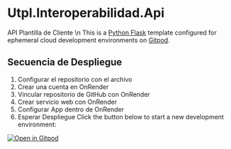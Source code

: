 # Utpl.Interoperabilidad.Api
API Plantilla de Cliente \n
This is a [Python Flask](https://flask.palletsprojects.com/en/2.0.x) template configured for ephemeral cloud development environments on [Gitpod](https://www.gitpod.io/).

## Secuencia de Despliegue 
1. Configurar el repositorio con el archivo
2. Crear una cuenta en OnRender
3. Vincular repositorio de GitHub con OnRender
4. Crear servicio web con OnRender
5. Configurar App dentro de OnRender 
6. Esperar Despliegue
Click the button below to start a new development environment:

[![Open in Gitpod](https://gitpod.io/button/open-in-gitpod.svg)](https://gitpod.io/#https://github.com/EdwCedillo/Utpl.Interoperabilidad.Api.git)
